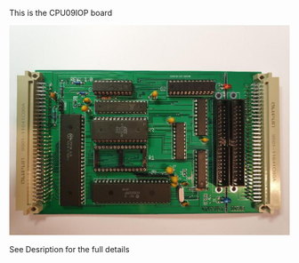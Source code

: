 This is the CPU09IOP board

![CPU09IOP-board](./20200309_222037a.jpg)

See Desription for the full details
 
